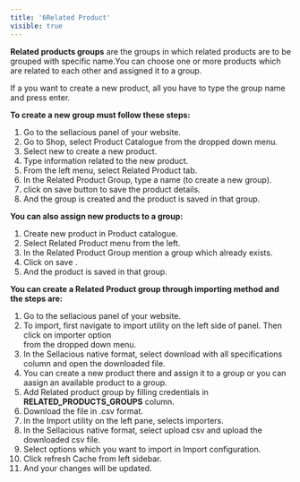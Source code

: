 ```yaml
---
title: '6Related Product'
visible: true
---
```


**Related products groups** are the groups in which related products are to be grouped with specific name.You can choose one or more products which are related to each other and assigned it to a group.
 
If a you want to create a new product, all you have to type the group name and press enter. 

**To create a new group must follow these steps:**

1. Go to the sellacious panel of your website.
2. Go to Shop, select Product Catalogue from the dropped down menu.
3. Select new to create a new product.
4. Type information related to the new product.
5. From the left menu, select Related Product tab.
6. In the Related Product Group, type a name (to create a new group).
7. click on save button to save the product details.
8. And the group is created and the product is saved in that group.

**You can also assign new products to a group:**

1. Create new product in Product catalogue.
2. Select Related Product menu from the left.
3. In the Related Product Group mention a group which already exists.
4. Click on save .
5. And the product is saved in that group.

**You can create a Related Product group through importing method and the steps are:**

1. Go to the sellacious panel of your website.
2. To import, first navigate to import utility on the left side of panel. Then click on importer option  
   from  the dropped down menu.
3. In the Sellacious native format, select download with all specifications column and open the 
   downloaded file.
4. You can create a new product there and assign it to a group or you can aasign an available product to a group. 
5. Add Related product group by filling credentials in **RELATED_PRODUCTS_GROUPS** column.
6. Download the file in .csv format.
7. In the Import utility on the left pane, selects importers.
8. In the Sellacious native format, select upload csv and upload the downloaded csv file.
9. Select options which you want to import in Import configuration.
10. Click refresh Cache from left sidebar.
11. And your changes will be updated.




